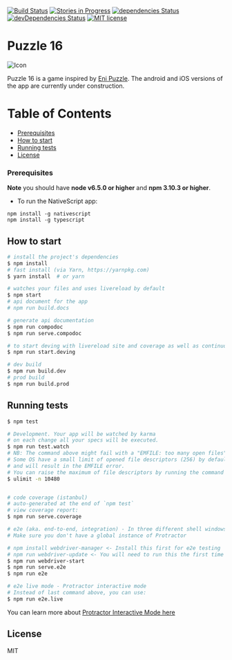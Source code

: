 [![Build Status](https://travis-ci.org/bradyhouse/16.svg?branch=master)](https://travis-ci.org/bradyhouse/16) 
[![Stories in Progress](https://badge.waffle.io/bradyhouse/16.svg?label=in%20progress&title=Stories%20In%20Progress)](http://waffle.io/bradyhouse/16)
[![dependencies Status](https://david-dm.org/bradyhouse/16/status.svg)](https://david-dm.org/bradyhouse/16)
[![devDependencies Status](https://david-dm.org/bradyhouse/16/dev-status.svg)](https://david-dm.org/bradyhouse/16?type=dev)
[![MIT license](http://img.shields.io/badge/license-MIT-brightgreen.svg)](http://opensource.org/licenses/MIT)

Puzzle 16
======

![Icon](http://i.imgur.com/COJkHV6.png)

Puzzle 16 is a game inspired by [Eni Puzzle](http://www.enipuzzles.com/). The android and iOS versions of the
app are currently under construction.

# Table of Contents

- [Prerequisites](#prerequisites)
- [How to start](#how-to-start)
- [Running tests](#running-tests)
- [License](#license)

### Prerequisites

**Note** you should have **node v6.5.0 or higher** and **npm 3.10.3 or higher**.

* To run the NativeScript app:

```
npm install -g nativescript
npm install -g typescript
```

## How to start

```bash
# install the project's dependencies
$ npm install
# fast install (via Yarn, https://yarnpkg.com)
$ yarn install  # or yarn

# watches your files and uses livereload by default
$ npm start
# api document for the app
# npm run build.docs

# generate api documentation
$ npm run compodoc
$ npm run serve.compodoc

# to start deving with livereload site and coverage as well as continuous testing
$ npm run start.deving

# dev build
$ npm run build.dev
# prod build
$ npm run build.prod
```

## Running tests

```bash
$ npm test

# Development. Your app will be watched by karma
# on each change all your specs will be executed.
$ npm run test.watch
# NB: The command above might fail with a "EMFILE: too many open files" error.
# Some OS have a small limit of opened file descriptors (256) by default
# and will result in the EMFILE error.
# You can raise the maximum of file descriptors by running the command below:
$ ulimit -n 10480


# code coverage (istanbul)
# auto-generated at the end of `npm test`
# view coverage report:
$ npm run serve.coverage

# e2e (aka. end-to-end, integration) - In three different shell windows
# Make sure you don't have a global instance of Protractor

# npm install webdriver-manager <- Install this first for e2e testing
# npm run webdriver-update <- You will need to run this the first time
$ npm run webdriver-start
$ npm run serve.e2e
$ npm run e2e

# e2e live mode - Protractor interactive mode
# Instead of last command above, you can use:
$ npm run e2e.live
```
You can learn more about [Protractor Interactive Mode here](https://github.com/angular/protractor/blob/master/docs/debugging.md#testing-out-protractor-interactively)



## License

MIT
